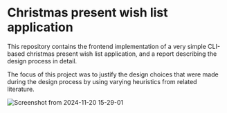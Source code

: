 # Christmas present wish list application
This repository contains the frontend implementation of a very simple CLI-based christmas present wish list application, and a report describing the design process in detail.

The focus of this project was to justify the design choices that were made during the design process by using varying heuristics from related literature.

![Screenshot from 2024-11-20 15-29-01](https://github.com/user-attachments/assets/6df71b64-7464-4b79-b44d-0216f54abcf8)
